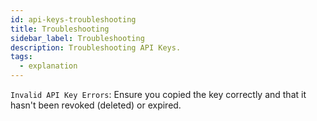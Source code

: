 ```yaml
---
id: api-keys-troubleshooting
title: Troubleshooting
sidebar_label: Troubleshooting
description: Troubleshooting API Keys.
tags:
  - explanation
---
```


`Invalid API Key Errors`: Ensure you copied the key correctly and that it hasn't been revoked (deleted) or expired.

